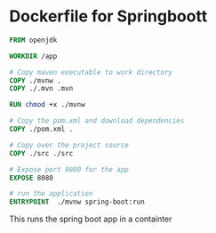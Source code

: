 # Dockerfile for Springboott

```dockerfile
FROM openjdk

WORKDIR /app

# Copy maven executable to work directory
COPY ./mvnw .
COPY ./.mvn .mvn

RUN chmod +x ./mvnw

# Copy the pom.xml and download dependencies
COPY ./pom.xml .

# Copy over the project source 
COPY ./src ./src

# Expose port 8080 for the app
EXPOSE 8080

# run the application
ENTRYPOINT  ./mvnw spring-boot:run     
```

This runs the spring boot app in a containter
